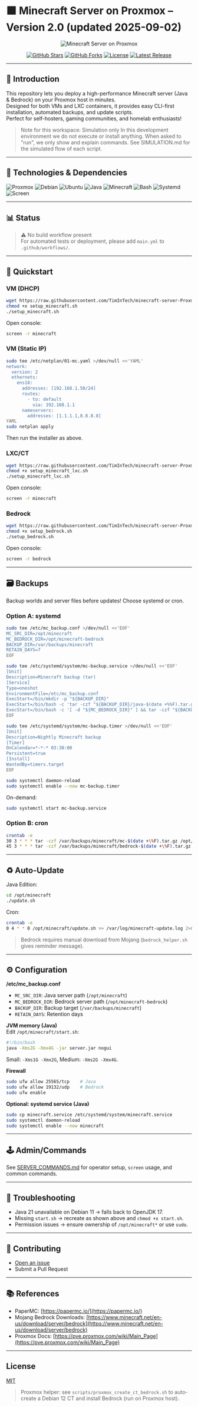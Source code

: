 # 🟩 Minecraft Server on Proxmox – Version 2.0 (updated 2025-09-02)

<p align="center">
  <img src="assets/banner.png" alt="Minecraft Server on Proxmox" />
</p>

<p align="center">
  <a href="https://github.com/TimInTech/minecraft-server-Proxmox/stargazers"><img alt="GitHub Stars" src="https://img.shields.io/github/stars/TimInTech/minecraft-server-Proxmox?style=flat&color=yellow"></a>
  <a href="https://github.com/TimInTech/minecraft-server-Proxmox/fork"><img alt="GitHub Forks" src="https://img.shields.io/github/forks/TimInTech/minecraft-server-Proxmox?style=flat&color=blue"></a>
  <a href="LICENSE"><img alt="License" src="https://img.shields.io/github/license/TimInTech/minecraft-server-Proxmox?style=flat"></a>
  <a href="https://github.com/TimInTech/minecraft-server-Proxmox/releases/latest"><img alt="Latest Release" src="https://img.shields.io/github/v/release/TimInTech/minecraft-server-Proxmox?include_prereleases&style=flat"></a>
</p>

---

## 📝 Introduction

This repository lets you deploy a high-performance Minecraft server (Java & Bedrock) on your Proxmox host in minutes.  
Designed for both VMs and LXC containers, it provides easy CLI-first installation, automated backups, and update scripts.  
Perfect for self-hosters, gaming communities, and homelab enthusiasts!

> Note for this workspace: Simulation only
> In this development environment we do not execute or install anything. When asked to "run", we only show and explain commands. See SIMULATION.md for the simulated flow of each script.

---

## 🧩 Technologies & Dependencies

![Proxmox](https://img.shields.io/badge/Proxmox-VE-EE7F2D?logo=proxmox&logoColor=white)
![Debian](https://img.shields.io/badge/Debian-11%20%2F%2012-A81D33?logo=debian&logoColor=white)
![Ubuntu](https://img.shields.io/badge/Ubuntu-24.04-E95420?logo=ubuntu&logoColor=white)
![Java](https://img.shields.io/badge/OpenJDK-17%20%2F%2021-007396?logo=java&logoColor=white)
![Minecraft](https://img.shields.io/badge/Minecraft-Java%20%2F%20Bedrock-62B47A?logo=minecraft&logoColor=white)
![Bash](https://img.shields.io/badge/Bash-%E2%9C%94-4EAA25?logo=gnubash&logoColor=white)
![Systemd](https://img.shields.io/badge/systemd-%E2%9C%94-FFDD00?logo=linux&logoColor=black)
![Screen](https://img.shields.io/badge/screen-%E2%9C%94-0077C2?logo=gnu&logoColor=white)

---

## 📊 Status

> ⚠ No build workflow present  
> For automated tests or deployment, please add `main.yml` to `.github/workflows/`.

---

## 🚀 Quickstart

### VM (DHCP)

```bash
wget https://raw.githubusercontent.com/TimInTech/minecraft-server-Proxmox/main/setup_minecraft.sh
chmod +x setup_minecraft.sh
./setup_minecraft.sh
```
Open console:
```bash
screen -r minecraft
```

### VM (Static IP)

```bash
sudo tee /etc/netplan/01-mc.yaml >/dev/null <<'YAML'
network:
  version: 2
  ethernets:
    ens18:
      addresses: [192.168.1.50/24]
      routes:
        - to: default
          via: 192.168.1.1
      nameservers:
        addresses: [1.1.1.1,8.8.8.8]
YAML
sudo netplan apply
```
Then run the installer as above.

### LXC/CT

```bash
wget https://raw.githubusercontent.com/TimInTech/minecraft-server-Proxmox/main/setup_minecraft_lxc.sh
chmod +x setup_minecraft_lxc.sh
./setup_minecraft_lxc.sh
```
Open console:
```bash
screen -r minecraft
```

### Bedrock

```bash
wget https://raw.githubusercontent.com/TimInTech/minecraft-server-Proxmox/main/setup_bedrock.sh
chmod +x setup_bedrock.sh
./setup_bedrock.sh
```
Open console:
```bash
screen -r bedrock
```

---

## 🗃️ Backups

Backup worlds and server files before updates! Choose systemd or cron.

### Option A: systemd

```bash
sudo tee /etc/mc_backup.conf >/dev/null <<'EOF'
MC_SRC_DIR=/opt/minecraft
MC_BEDROCK_DIR=/opt/minecraft-bedrock
BACKUP_DIR=/var/backups/minecraft
RETAIN_DAYS=7
EOF

sudo tee /etc/systemd/system/mc-backup.service >/dev/null <<'EOF'
[Unit]
Description=Minecraft backup (tar)
[Service]
Type=oneshot
EnvironmentFile=/etc/mc_backup.conf
ExecStart=/bin/mkdir -p "${BACKUP_DIR}"
ExecStart=/bin/bash -c 'tar -czf "${BACKUP_DIR}/java-$(date +%%F).tar.gz" "${MC_SRC_DIR}"'
ExecStart=/bin/bash -c '[ -d "${MC_BEDROCK_DIR}" ] && tar -czf "${BACKUP_DIR}/bedrock-$(date +%%F).tar.gz" "${MC_BEDROCK_DIR}" || true'
EOF

sudo tee /etc/systemd/system/mc-backup.timer >/dev/null <<'EOF'
[Unit]
Description=Nightly Minecraft backup
[Timer]
OnCalendar=*-*-* 03:30:00
Persistent=true
[Install]
WantedBy=timers.target
EOF

sudo systemctl daemon-reload
sudo systemctl enable --now mc-backup.timer
```
On-demand:
```bash
sudo systemctl start mc-backup.service
```

### Option B: cron

```bash
crontab -e
30 3 * * * tar -czf /var/backups/minecraft/mc-$(date +\%F).tar.gz /opt/minecraft
45 3 * * * tar -czf /var/backups/minecraft/bedrock-$(date +\%F).tar.gz /opt/minecraft-bedrock
```

---

## ♻️ Auto-Update

Java Edition:  
```bash
cd /opt/minecraft
./update.sh
```
Cron:
```bash
crontab -e
0 4 * * 0 /opt/minecraft/update.sh >> /var/log/minecraft-update.log 2>&1
```
> Bedrock requires manual download from Mojang (`bedrock_helper.sh` gives reminder message).

---

## ⚙️ Configuration

**/etc/mc_backup.conf**
* `MC_SRC_DIR`: Java server path (`/opt/minecraft`)
* `MC_BEDROCK_DIR`: Bedrock server path (`/opt/minecraft-bedrock`)
* `BACKUP_DIR`: Backup target (`/var/backups/minecraft`)
* `RETAIN_DAYS`: Retention days

**JVM memory (Java)**  
Edit `/opt/minecraft/start.sh`:
```bash
#!/bin/bash
java -Xms2G -Xmx4G -jar server.jar nogui
```
Small: `-Xms1G -Xmx2G`, Medium: `-Xms2G -Xmx4G`.

**Firewall**
```bash
sudo ufw allow 25565/tcp    # Java
sudo ufw allow 19132/udp    # Bedrock
sudo ufw enable
```

**Optional: systemd service (Java)**
```bash
sudo cp minecraft.service /etc/systemd/system/minecraft.service
sudo systemctl daemon-reload
sudo systemctl enable --now minecraft
```

---

## 🕹️ Admin/Commands

See [SERVER_COMMANDS.md](SERVER_COMMANDS.md) for operator setup, `screen` usage, and common commands.

---

## 🔧 Troubleshooting

* Java 21 unavailable on Debian 11 → falls back to OpenJDK 17.
* Missing `start.sh` → recreate as shown above and `chmod +x start.sh`.
* Permission issues → ensure ownership of `/opt/minecraft*` or use `sudo`.

---

## 🤝 Contributing

* [Open an issue](../../issues)
* Submit a Pull Request

---

## 📚 References

* PaperMC: [https://papermc.io/](https://papermc.io/)
* Mojang Bedrock Downloads: [https://www.minecraft.net/en-us/download/server/bedrock](https://www.minecraft.net/en-us/download/server/bedrock)
* Proxmox Docs: [https://pve.proxmox.com/wiki/Main_Page](https://pve.proxmox.com/wiki/Main_Page)

---

## License

[MIT](LICENSE)

> Proxmox helper: see `scripts/proxmox_create_ct_bedrock.sh` to auto-create a Debian 12 CT and install Bedrock (run on Proxmox host).

